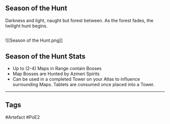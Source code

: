 ## Season of the Hunt
Darkness and light, naught but forest between.
As the forest fades, the twilight hunt begins.
##
![[Season of the Hunt.png]]
## Season of the Hunt Stats
- Up to (2-4) Maps in Range contain Bosses
- Map Bosses are Hunted by Azmeri Spirits
- Can be used in a completed Tower on your Atlas to influence surrounding Maps. Tablets are consumed once placed into a Tower.


---
## Tags
#Artefact
#PoE2